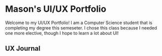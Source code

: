 # Mason's UI/UX Portfolio

 Welcome to my UI/UX Portfolio! I am a Computer Science student that is completing my degree this semeseter. I chose this class because I needed one more elective, though I hope to learn a lot about UI!







## UX Journal
